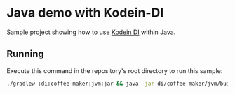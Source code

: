 # Java demo with Kodein-DI

Sample project showing how to use [Kodein DI](http://kodein.org/Kodein-DI/) within Java.

## Running

Execute this command in the repository's root directory to run this sample:

```bash
./gradlew :di:coffee-maker:jvm:jar && java -jar di/coffee-maker/jvm/build/libs/jvm.jar
```